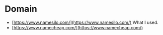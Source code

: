 # Domain

- [https://www.namesilo.com/](https://www.namesilo.com/) What I used.
- [https://www.namecheap.com/](https://www.namecheap.com/)

